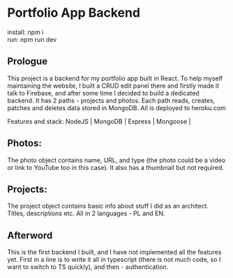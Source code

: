 # Portfolio App Backend

install: npm i  
run: npm run dev

## Prologue

This project is a backend for my portfolio app built in React. To help myself maintaining the website, I built a CRUD edit panel there and firstly made it talk to Firebase, and after some time I decided to build a dedicated backend.
It has 2 paths - projects and photos. Each path reads, creates, patches and deletes data stored in MongoDB.
All is deployed to heroku.com

Features and stack:
NodeJS | MongoDB | Express | Mongoose |

## Photos:

The photo object contains name, URL, and type (the photo could be a video or link to YouTube too in this case). It also has a thumbnail but not required.

## Projects:

The project object contains basic info about stuff I did as an architect. Titles, descriptions etc. All in 2 languages - PL and EN.

## Afterword

This is the first backend I built, and I have not implemented all the features yet. First in a line is to write it all in typescript (there is not much code, so I want to switch to TS quickly), and then - authentication.
